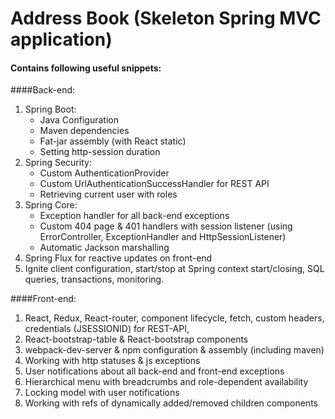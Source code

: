 # Address Book (Skeleton Spring MVC application)

#### Contains following useful snippets:
####Back-end:
1. Spring Boot: 
    -   Java Configuration
    -   Maven dependencies
    -   Fat-jar assembly (with React static)
    -   Setting http-session duration
2.  Spring Security:
    -   Custom AuthenticationProvider
    -   Custom UrlAuthenticationSuccessHandler for REST API
    -   Retrieving current user with roles
3. Spring Core:
    -   Exception handler for all back-end exceptions
    -   Custom 404 page & 401 handlers with session listener 
    (using ErrorController, ExceptionHandler and HttpSessionListener)
    -   Automatic Jackson marshalling
4.  Spring Flux for reactive updates on front-end
5.  Ignite client configuration, start/stop at Spring context start/closing, SQL queries, transactions, 
monitoring.

####Front-end:
1.  React, Redux, React-router, component lifecycle, fetch, custom headers, credentials (JSESSIONID) for REST-API,
2.  React-bootstrap-table & React-bootstrap components
3.  webpack-dev-server & npm configuration & assembly (including maven)
4.  Working with http statuses & js exceptions
5.  User notifications about all back-end and front-end exceptions
6.  Hierarchical menu with breadcrumbs and role-dependent availability
7.  Locking model with user notifications
8.  Working with refs of dynamically added/removed children components